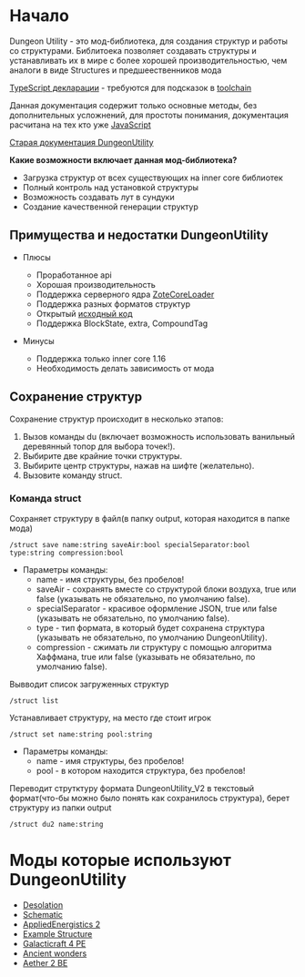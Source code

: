 # Начало

Dungeon Utility - это мод-библиотека, для создания структур и работы со структурами.
Библитоека позволяет создавать структуры и устанавливать их в мире с более хорошей производительностью, чем аналоги в виде Structures и предшеественников мода

[TypeScript декларации](https://github.com/Reider745/Dungeon-Utility/tree/main/declarations) - требуются для подсказок в [toolchain](https://github.com/zheka2304/innercore-mod-toolchain)

Данная документация содержит только основные методы, без дополнительных усложнений, для простоты понимания, документация расчитана на тех кто уже [JavaScript](https://learn.javascript.ru/)

[Старая документация DungeonUtility](https://github.com/Reider745/libs/blob/main/mod_documentation_api/DungeonUtility.md)

**Какие возможности включает данная мод-библиотека?**

+ Загрузка структур от всех существующих на inner core библиотек
+ Полный контроль над установкой структуры
+ Возможность создавать лут в сундуки
+ Создание качественной генерации структур

## Примущества и недостатки DungeonUtility

+ Плюсы
  + Проработанное api
  + Хорошая производительность
  + Поддержка серверного ядра [ZoteCoreLoader](https://github.com/Reider745/ZoteCoreLoader)
  + Поддержка разных форматов структур
  + Открытый [исходный код](https://github.com/Reider745/Dungeon-Utility)
  + Поддержка BlockState, extra, CompoundTag
  
+ Минусы
  + Поддержка только inner core 1.16
  + Необходимость делать зависимость от мода

## Сохранение структур

Сохранение структур происходит в несколько этапов:

1. Вызов команды du (включает возможность использовать ванильный деревянный топор для выбора точек!).
2. Выбирите две крайние точки структуры.
3. Выбирите центр структуры, нажав на шифте (желательно).
4. Вызовите команду struct.

### Команда struct

Сохраняет структуру в файл(в папку output, которая находится в папке мода)

```
/struct save name:string saveAir:bool specialSeparator:bool type:string compression:bool
```

+ Параметры команды:
  + name - имя структуры, без пробелов!
  + saveAir - сохранять вместе со структурой блоки воздуха, true или false (указывать не обязательно, по умолчанию false).
  + specialSeparator - красивое оформление JSON, true или false (указывать не обязательно, по умолчанию false).
  + type - тип формата, в который будет сохранена структура (указывать не обязательно, по умолчанию DungeonUtility).
  + compression - сжимать ли структуру с помощью алгоритма Хаффмана, true или false (указывать не обязательно, по умолчанию false).

Вывводит список загруженных структур

```
/struct list
```

Устанавливает структуру, на место где стоит игрок

```
/struct set name:string pool:string
```

+ Параметры команды:
  + name - имя структуры, без пробелов!
  + pool - в котором находится структура, без пробелов!
  
Переводит струтктуру формата DungeonUtility_V2 в текстовый формат(что-бы можно было понять как сохранилось структура), берет структуру из папки output

```
/struct du2 name:string
```

# Моды которые используют DungeonUtility

+ [Desolation](https://icmods.mineprogramming.org/mod?id=784)
+ [Schematic](https://icmods.mineprogramming.org/mod?id=786)
+ [AppliedEnergistics 2](https://icmods.mineprogramming.org/mod?id=906)
+ [Example Structure](https://icmods.mineprogramming.org/mod?id=992)
+ [Galacticraft 4 PE](https://icmods.mineprogramming.org/mod?id=8556)
+ [Ancient wonders](https://icmods.mineprogramming.org/mod?id=682)
+ [Aether 2 BE](https://icmods.mineprogramming.org/mod?id=195)
